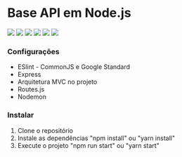 # Base API em Node.js

![](https://img.shields.io/github/stars/schanbr/base-nodeapi.svg) ![](https://img.shields.io/github/forks/schanbr/base-nodeapi.svg) ![](https://img.shields.io/github/tagschanbr/base-nodeapi.svg) ![](https://img.shields.io/github/release/schanbr/base-nodeapi.svg) ![](https://img.shields.io/github/issues/schanbr/base-nodeapi.svg) ![](https://img.shields.io/bower/v/schanbr/base-nodeapi.svg)

### Configurações

- ESlint - CommonJS e Google Standard
- Express
- Arquitetura MVC no projeto
- Routes.js
- Nodemon

### Instalar

1. Clone o repositório
1. Instale as dependências
   "npm install" ou "yarn install"
1. Execute o projeto
   "npm run start" ou "yarn start"
